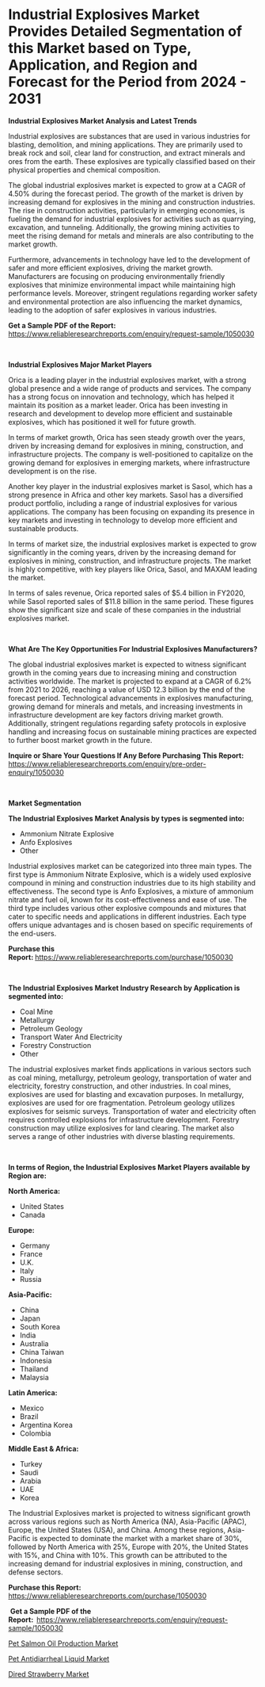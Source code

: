 <p><h1>Industrial Explosives Market Provides Detailed Segmentation of this Market based on Type, Application, and Region and Forecast for the Period from 2024 - 2031</h1></p><p><strong>Industrial Explosives Market Analysis and Latest Trends</strong></p>
<p><p>Industrial explosives are substances that are used in various industries for blasting, demolition, and mining applications. They are primarily used to break rock and soil, clear land for construction, and extract minerals and ores from the earth. These explosives are typically classified based on their physical properties and chemical composition.</p><p>The global industrial explosives market is expected to grow at a CAGR of 4.50% during the forecast period. The growth of the market is driven by increasing demand for explosives in the mining and construction industries. The rise in construction activities, particularly in emerging economies, is fueling the demand for industrial explosives for activities such as quarrying, excavation, and tunneling. Additionally, the growing mining activities to meet the rising demand for metals and minerals are also contributing to the market growth.</p><p>Furthermore, advancements in technology have led to the development of safer and more efficient explosives, driving the market growth. Manufacturers are focusing on producing environmentally friendly explosives that minimize environmental impact while maintaining high performance levels. Moreover, stringent regulations regarding worker safety and environmental protection are also influencing the market dynamics, leading to the adoption of safer explosives in various industries.</p></p>
<p><strong>Get a Sample PDF of the Report:&nbsp;</strong> <a href="https://www.reliableresearchreports.com/enquiry/request-sample/1050030">https://www.reliableresearchreports.com/enquiry/request-sample/1050030</a></p>
<p>&nbsp;</p>
<p><strong>Industrial Explosives Major Market Players</strong></p>
<p><p>Orica is a leading player in the industrial explosives market, with a strong global presence and a wide range of products and services. The company has a strong focus on innovation and technology, which has helped it maintain its position as a market leader. Orica has been investing in research and development to develop more efficient and sustainable explosives, which has positioned it well for future growth.</p><p>In terms of market growth, Orica has seen steady growth over the years, driven by increasing demand for explosives in mining, construction, and infrastructure projects. The company is well-positioned to capitalize on the growing demand for explosives in emerging markets, where infrastructure development is on the rise.</p><p>Another key player in the industrial explosives market is Sasol, which has a strong presence in Africa and other key markets. Sasol has a diversified product portfolio, including a range of industrial explosives for various applications. The company has been focusing on expanding its presence in key markets and investing in technology to develop more efficient and sustainable products.</p><p>In terms of market size, the industrial explosives market is expected to grow significantly in the coming years, driven by the increasing demand for explosives in mining, construction, and infrastructure projects. The market is highly competitive, with key players like Orica, Sasol, and MAXAM leading the market. </p><p>In terms of sales revenue, Orica reported sales of $5.4 billion in FY2020, while Sasol reported sales of $11.8 billion in the same period. These figures show the significant size and scale of these companies in the industrial explosives market.</p></p>
<p>&nbsp;</p>
<p><strong>What Are The Key Opportunities For Industrial Explosives Manufacturers?</strong></p>
<p><p>The global industrial explosives market is expected to witness significant growth in the coming years due to increasing mining and construction activities worldwide. The market is projected to expand at a CAGR of 6.2% from 2021 to 2026, reaching a value of USD 12.3 billion by the end of the forecast period. Technological advancements in explosives manufacturing, growing demand for minerals and metals, and increasing investments in infrastructure development are key factors driving market growth. Additionally, stringent regulations regarding safety protocols in explosive handling and increasing focus on sustainable mining practices are expected to further boost market growth in the future.</p></p>
<p><strong>Inquire or Share Your Questions If Any Before Purchasing This Report:</strong> <a href="https://www.reliableresearchreports.com/enquiry/pre-order-enquiry/1050030">https://www.reliableresearchreports.com/enquiry/pre-order-enquiry/1050030</a></p>
<p>&nbsp;</p>
<p><strong>Market Segmentation</strong></p>
<p><strong>The Industrial Explosives Market Analysis by types is segmented into:</strong></p>
<p><ul><li>Ammonium Nitrate Explosive</li><li>Anfo Explosives</li><li>Other</li></ul></p>
<p><p>Industrial explosives market can be categorized into three main types. The first type is Ammonium Nitrate Explosive, which is a widely used explosive compound in mining and construction industries due to its high stability and effectiveness. The second type is Anfo Explosives, a mixture of ammonium nitrate and fuel oil, known for its cost-effectiveness and ease of use. The third type includes various other explosive compounds and mixtures that cater to specific needs and applications in different industries. Each type offers unique advantages and is chosen based on specific requirements of the end-users.</p></p>
<p><strong>Purchase this Report:&nbsp;</strong><a href="https://www.reliableresearchreports.com/purchase/1050030">https://www.reliableresearchreports.com/purchase/1050030</a></p>
<p>&nbsp;</p>
<p><strong>The Industrial Explosives Market Industry Research by Application is segmented into:</strong></p>
<p><ul><li>Coal Mine</li><li>Metallurgy</li><li>Petroleum Geology</li><li>Transport Water And Electricity</li><li>Forestry Construction</li><li>Other</li></ul></p>
<p><p>The industrial explosives market finds applications in various sectors such as coal mining, metallurgy, petroleum geology, transportation of water and electricity, forestry construction, and other industries. In coal mines, explosives are used for blasting and excavation purposes. In metallurgy, explosives are used for ore fragmentation. Petroleum geology utilizes explosives for seismic surveys. Transportation of water and electricity often requires controlled explosions for infrastructure development. Forestry construction may utilize explosives for land clearing. The market also serves a range of other industries with diverse blasting requirements.</p></p>
<p>&nbsp;</p>
<p><strong>In terms of Region, the Industrial Explosives Market Players available by Region are:</strong></p>
<p>
    <p> <strong> North America: </strong>
        <ul>
            <li>United States</li>
            <li>Canada</li>
        </ul>
        </p> 
    <p> <strong> Europe: </strong>
        <ul>
            <li>Germany</li>
            <li>France</li>
            <li>U.K.</li>
            <li>Italy</li>
            <li>Russia</li>
        </ul>
        </p> 
    <p> <strong> Asia-Pacific: </strong>
        <ul>
            <li>China</li>
            <li>Japan</li>
            <li>South Korea</li>
            <li>India</li>
            <li>Australia</li>
            <li>China Taiwan</li>
            <li>Indonesia</li>
            <li>Thailand</li>
            <li>Malaysia</li>
        </ul>
        </p> 
    <p> <strong> Latin America: </strong>
        <ul>
            <li>Mexico</li>
            <li>Brazil</li>
            <li>Argentina Korea</li>
            <li>Colombia</li>
        </ul>
        </p> 
    <p> <strong> Middle East & Africa: </strong>
        <ul>
            <li>Turkey</li>
            <li>Saudi</li>
            <li>Arabia</li>
            <li>UAE</li>
            <li>Korea</li>
        </ul>
    </p>
    </p>
<p><p>The Industrial Explosives market is projected to witness significant growth across various regions such as North America (NA), Asia-Pacific (APAC), Europe, the United States (USA), and China. Among these regions, Asia-Pacific is expected to dominate the market with a market share of 30%, followed by North America with 25%, Europe with 20%, the United States with 15%, and China with 10%. This growth can be attributed to the increasing demand for industrial explosives in mining, construction, and defense sectors.</p></p>
<p><strong>Purchase this Report: </strong><a href="https://www.reliableresearchreports.com/purchase/1050030">https://www.reliableresearchreports.com/purchase/1050030</a></p>
<p>&nbsp;<strong>Get a Sample PDF of the Report:&nbsp;&nbsp;</strong><a href="https://www.reliableresearchreports.com/enquiry/request-sample/1050030">https://www.reliableresearchreports.com/enquiry/request-sample/1050030</a></p>
<p><strong></strong></p>
<p><p><a href="https://view.publitas.com/reportprime-1/insights-into-pet-salmon-oil-production-market-size-analysing-market-share-trends-and-growth-from-2023-to-2030/">Pet Salmon Oil Production Market</a></p><p><a href="https://view.publitas.com/reportprime-1/pet-antidiarrheal-liquid-market-size-and-growth-market-segmentation-regional-and-country-breakdowns-and-market-trends-for-period-from-2023-2030/">Pet Antidiarrheal Liquid Market</a></p><p><a href="https://view.publitas.com/reportprime-1/dired-strawberry-market-research-report-the-key-to-successful-business-strategy-forecasted-for-period-from-2023-2030/">Dired Strawberry Market</a></p></p>